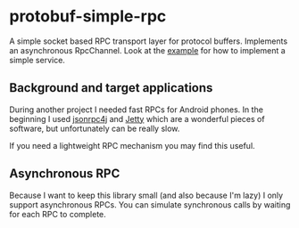 # protobuf-simple-rpc

A simple socket based RPC transport layer for protocol buffers. Implements an
asynchronous RpcChannel. Look at the
[example](https://github.com/orbekk/protobuf-simple-rpc/tree/master/src/main/java/com/orbekk/example)
for how to implement a simple service.

## Background and target applications

During another project I needed fast RPCs for Android phones. In the beginning
I used [jsonrpc4j](http://code.google.com/p/jsonrpc4j/) and
[Jetty](http://jetty.codehaus.org/jetty/) which are a wonderful pieces of
software, but unfortunately can be really slow.

If you need a lightweight RPC mechanism you may find this useful.

## Asynchronous RPC

Because I want to keep this library small (and also because I'm lazy) I only
support asynchronous RPCs. You can simulate synchronous calls by waiting for
each RPC to complete.
